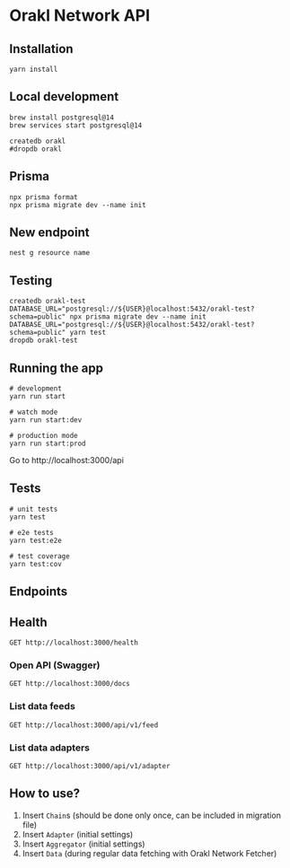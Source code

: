 # Orakl Network API

## Installation

```shell
yarn install
```

## Local development

```shell
brew install postgresql@14
brew services start postgresql@14
```

```shell
createdb orakl
#dropdb orakl
```

## Prisma

```shell
npx prisma format
npx prisma migrate dev --name init
```

## New endpoint

```shell
nest g resource name
```

## Testing

```shell
createdb orakl-test
DATABASE_URL="postgresql://${USER}@localhost:5432/orakl-test?schema=public" npx prisma migrate dev --name init
DATABASE_URL="postgresql://${USER}@localhost:5432/orakl-test?schema=public" yarn test
dropdb orakl-test
```

## Running the app

```shell
# development
yarn run start

# watch mode
yarn run start:dev

# production mode
yarn run start:prod
```

Go to http://localhost:3000/api

## Tests

```shell
# unit tests
yarn test

# e2e tests
yarn test:e2e

# test coverage
yarn test:cov
```

## Endpoints

## Health

```shell
GET http://localhost:3000/health
```

### Open API (Swagger)

```shell
GET http://localhost:3000/docs
```

### List data feeds

```shell
GET http://localhost:3000/api/v1/feed
```

### List data adapters

```shell
GET http://localhost:3000/api/v1/adapter
```

## How to use?

1. Insert `Chain`s (should be done only once, can be included in migration file)
2. Insert `Adapter` (initial settings)
3. Insert `Aggregator` (initial settings)
3. Insert `Data` (during regular data fetching with Orakl Network Fetcher)
